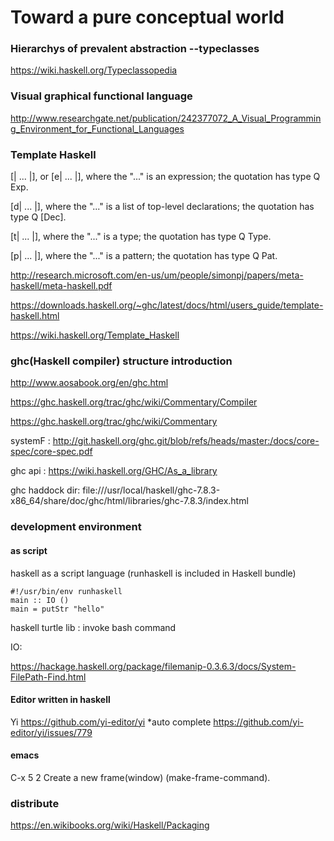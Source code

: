 # Toward a pure conceptual world

### Hierarchys of prevalent abstraction --typeclasses

https://wiki.haskell.org/Typeclassopedia

### Visual graphical functional language

http://www.researchgate.net/publication/242377072_A_Visual_Programming_Environment_for_Functional_Languages

### Template Haskell

[| ... |], or [e| ... |], where the "..." is an expression; the quotation has type Q Exp.

[d| ... |], where the "..." is a list of top-level declarations; the quotation has type Q [Dec].

[t| ... |], where the "..." is a type; the quotation has type Q Type.

[p| ... |], where the "..." is a pattern; the quotation has type Q Pat.

http://research.microsoft.com/en-us/um/people/simonpj/papers/meta-haskell/meta-haskell.pdf

https://downloads.haskell.org/~ghc/latest/docs/html/users_guide/template-haskell.html

https://wiki.haskell.org/Template_Haskell

### ghc(Haskell compiler) structure introduction

http://www.aosabook.org/en/ghc.html

https://ghc.haskell.org/trac/ghc/wiki/Commentary/Compiler

https://ghc.haskell.org/trac/ghc/wiki/Commentary

systemF : http://git.haskell.org/ghc.git/blob/refs/heads/master:/docs/core-spec/core-spec.pdf

ghc api : https://wiki.haskell.org/GHC/As_a_library

ghc haddock dir: 
file:///usr/local/haskell/ghc-7.8.3-x86_64/share/doc/ghc/html/libraries/ghc-7.8.3/index.html

### development environment

#### as script
haskell as a script language (runhaskell is included in Haskell bundle)

    #!/usr/bin/env runhaskell
    main :: IO ()
    main = putStr "hello"

haskell turtle lib : invoke bash command 

IO:

https://hackage.haskell.org/package/filemanip-0.3.6.3/docs/System-FilePath-Find.html

#### Editor written in haskell

Yi https://github.com/yi-editor/yi
    *auto complete https://github.com/yi-editor/yi/issues/779

#### emacs

C-x 5 2
Create a new frame(window) (make-frame-command).



### distribute

https://en.wikibooks.org/wiki/Haskell/Packaging
